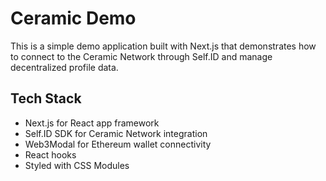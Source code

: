# Ceramic Demo

This is a simple demo application built with Next.js that demonstrates how to connect to the Ceramic Network through Self.ID and manage decentralized profile data.


## Tech Stack
- Next.js for React app framework
- Self.ID SDK for Ceramic Network integration
- Web3Modal for Ethereum wallet connectivity
- React hooks
- Styled with CSS Modules

